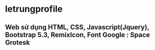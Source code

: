 # letrungprofile
## Web sử dụng HTML, CSS, Javascript(Jquery), Bootstrap 5.3, RemixIcon, Font Google : Space Grotesk
